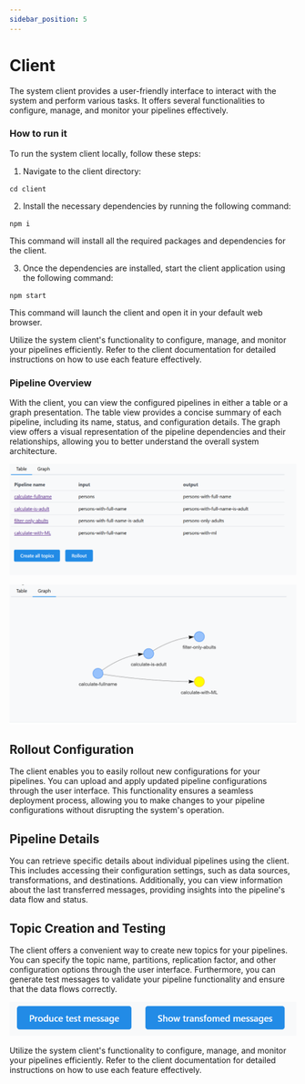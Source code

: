 ```yaml
---
sidebar_position: 5
---
```


# Client

The system client provides a user-friendly interface to interact with the system and perform various tasks. It offers several functionalities to configure, manage, and monitor your pipelines effectively.

### How to run it

To run the system client locally, follow these steps:

1. Navigate to the client directory:
```
cd client
```
2. Install the necessary dependencies by running the following command:
```
npm i
```
This command will install all the required packages and dependencies for the client.

3. Once the dependencies are installed, start the client application using the following command:
```
npm start
```
This command will launch the client and open it in your default web browser.

Utilize the system client's functionality to configure, manage, and monitor your pipelines efficiently. Refer to the client documentation for detailed instructions on how to use each feature effectively.


### Pipeline Overview

With the client, you can view the configured pipelines in either a table or a graph presentation. The table view provides a concise summary of each pipeline, including its name, status, and configuration details. The graph view offers a visual representation of the pipeline dependencies and their relationships, allowing you to better understand the overall system architecture.

![img](../../static/img/metro-table-view.png)

![img](../../static/img/metro-graph-view.png)


## Rollout Configuration

The client enables you to easily rollout new configurations for your pipelines. You can upload and apply updated pipeline configurations through the user interface. This functionality ensures a seamless deployment process, allowing you to make changes to your pipeline configurations without disrupting the system's operation.

## Pipeline Details

You can retrieve specific details about individual pipelines using the client. This includes accessing their configuration settings, such as data sources, transformations, and destinations. Additionally, you can view information about the last transferred messages, providing insights into the pipeline's data flow and status.

## Topic Creation and Testing

The client offers a convenient way to create new topics for your pipelines. You can specify the topic name, partitions, replication factor, and other configuration options through the user interface. Furthermore, you can generate test messages to validate your pipeline functionality and ensure that the data flows correctly.

![img](../../static/img/pipeline-actions.png)


Utilize the system client's functionality to configure, manage, and monitor your pipelines efficiently. Refer to the client documentation for detailed instructions on how to use each feature effectively.
